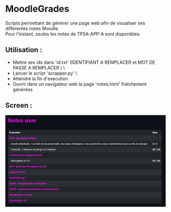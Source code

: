 # MoodleGrades
Scripts permettant de générer une page web afin de visualiser ses différentes notes Moodle. \
Pour l'instant, seules les notes de TP5A-APP-A sont disponibles.

## Utilisation :
- Mettre ses ids dans 'id.txt' (IDENTIFIANT A REMPLACER et MOT DE PASSE A REMPLACER ) \
- Lancer le script 'scrapper.py' \
- Attendre la fin d'execution
- Ouvrir dans un navigateur web la page 'notes.html' fraîchement  générées

## Screen :
![screenPageWeb](./screen.png)
